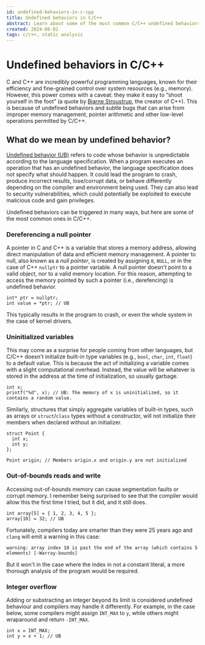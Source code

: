 ```yaml
---
id: undefined-behaviors-in-c-cpp
title: Undefined behaviors in C/C++
abstract: Learn about some of the most common C/C++ undefined behaviors
created: 2024-08-02
tags: c/c++, static analysis
---
```

# Undefined behaviors in C/C++
C and C++ are incredibly powerful programming languages, known for their efficiency and fine-grained control over system resources (e.g., memory). However, this power comes with a caveat: they make it easy to “shoot yourself in the foot” (a quote by [Bjarne Stroustrup](https://www.stroustrup.com/quotes.html), the creator of C++). This is because of undefined behaviors and subtle bugs that can arise from improper memory management, pointer arithmetic and other low-level operations permitted by C/C++.

## What do we mean by undefined behavior?
[Undefined behavior (UB)](https://en.m.wikipedia.org/wiki/Undefined_behavior) refers to code whose behavior is unpredictable according to the language specification. When a program executes an operation that has an undefined behavior, the language specification does not specify what should happen. It could lead the program to crash, produce incorrect results, lose/corrupt data, or behave differently depending on the compiler and environment being used. They can also lead to security vulnerabilities, which could potentially be exploited to execute malicious code and gain privileges.

Undefined behaviors can be triggered in many ways, but here are some of the most common ones in C/C++.

### Dereferencing a null pointer
A pointer in C and C++ is a variable that stores a memory address, allowing direct manipulation of data and efficient memory management. A pointer to null, also known as a *null pointer*, is created by assigning `0`, `NULL`, or in the case of C++ `nullptr` to a pointer variable. A null pointer doesn't point to a valid object, nor to a valid memory location. For this reason, attempting to access the memory pointed by such a pointer (i.e., derefencing) is undefined behavior.
```
int* ptr = nullptr;
int value = *ptr; // UB
```
This typically results in the program to crash, or even the whole system in the case of kernel drivers.

<!-- https://blog.bytehackr.in/understanding-and-preventing-null-pointer-dereference
https://www.sonarsource.com/blog/what-code-issues-caused-the-crowdstrike-outage/ -->

### Uninitialized variables
This may come as a surprise for people coming from other languages, but C/C++ doesn't initialize built-in type variables (e.g., `bool`, `char`, `int`, `float`) to a default value. This is because the act of initializing a variable comes with a slight computational overhead. Instead, the value will be whatever is stored in the address at the time of initialization, so usually garbage.
```
int x;
printf("%d", x); // UB: The memory of x is uninitialized, so it contains a random value.
```
Similarly, structures that simply aggregate variables of built-in types, such as arrays or `struct`/`class` types without a constructor, will not initialize their members when declared without an initializer.
```
struct Point {
  int x;
  int y;
};

Point origin; // Members origin.x and origin.y are not initialized
```

### Out-of-bounds reads and write
Accessing out-of-bounds memory can cause segmentation faults or corrupt memory. I remember being surprised to see that the compiler would allow this the first time I tried, but it did, and it still does.
```
int array[5] = { 1, 2, 3, 4, 5 };
array[10] = 32; // UB
```
Fortunately, compilers today are smarter than they were 25 years ago and `clang` will emit a warning in this case:
```
warning: array index 10 is past the end of the array (which contains 5 elements) [-Warray-bounds]
```
But it won't in the case where the index in not a constant literal, a more thorough analysis of the program would be required.

### Integer overflow
Adding or substracting an integer beyond its limit is considered undefined behaviour and compilers may handle it differently. For example, in the case below, some compilers might assign `INT_MAX` to `y`, while others might wraparound and return `-INT_MAX`.
```
int x = INT_MAX;
int y = x + 1; // UB
```


<!-- # How to avoid undefined behaviors?
-## Initialize variables
Always initialize variables, especially pointers, when you declare them. If you don’t have a valid address to assign, set them to `NULL` in C or `nullptr` in C++.
```
int x{};
int* ptr1 = NULL;    // C
int* ptr2 = nullptr; // C++
```

-## Null checks
Before you dereference a pointer, always check if it is nullptr or NULL.
```
if (ptr != nullptr) {
    // Safe to dereference ptr
    *ptr = 10;
}
```

Use Smart Pointers: In C++, use smart pointers like std::unique_ptr or std::shared_ptr which automatically manage the memory and help avoid null pointer dereferences.

std::unique_ptr<int> ptr = std::make_unique<int>(10);
if (ptr) {
    // Safe to use ptr
    *ptr = 20;
}

Handle Memory Allocation Failures: Always check the return value of memory allocation functions like malloc or new to ensure they succeeded.

int* ptr = (int*)malloc(sizeof(int));
if (ptr != NULL) {
    // Allocation succeeded
    *ptr = 10;
}

Use nullptr Instead of NULL: In modern C++, prefer using nullptr over NULL as it provides better type safety.

int* ptr = nullptr; // Modern C++

Avoid Dangling Pointers: Ensure that pointers are not left pointing to memory that has been freed. Set them to nullptr after freeing the memory.

free(ptr);
ptr = nullptr;

Use Static Analysis Tools: Utilize static analysis tools that can detect potential null pointer dereferences in your code. 


-## Languages

It is one of the reasons why the [NSA recommended](https://media.defense.gov/2022/Nov/10/2003112742/-1/-1/0/CSI_SOFTWARE_MEMORY_SAFETY.PDF) to avoid using those languages if possible and using modern languages instead (e.g., C#, Java, Rust). -->